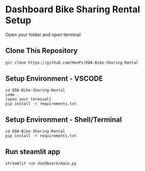 # Dashboard Bike Sharing Rental Setup

Open your folder and open terminal

## Clone This Repository
```bash
git clone https://github.com/HenPx/EDA-Bike-Sharing-Rental
```
## Setup Environment - VSCODE
```
cd EDA-Bike-Sharing-Rental
code .
[open your terminal]
pip install -r requirements.txt
```

## Setup Environment - Shell/Terminal
```
cd EDA-Bike-Sharing-Rental
pip install -r requirements.txt
```

## Run steamlit app
```
streamlit run dashboard/main.py
```
